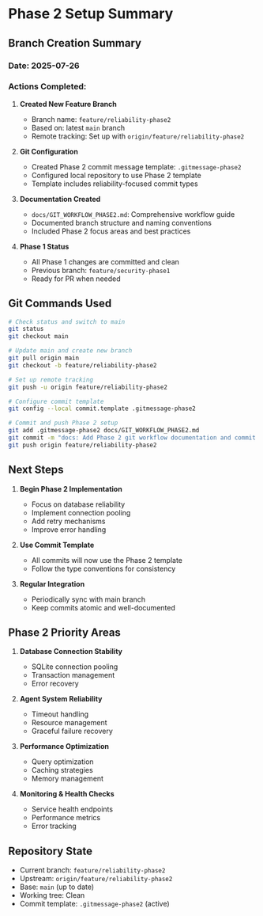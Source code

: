 # Phase 2 Setup Summary

## Branch Creation Summary

### Date: 2025-07-26

### Actions Completed:

1. **Created New Feature Branch**
   - Branch name: `feature/reliability-phase2`
   - Based on: latest `main` branch
   - Remote tracking: Set up with `origin/feature/reliability-phase2`

2. **Git Configuration**
   - Created Phase 2 commit message template: `.gitmessage-phase2`
   - Configured local repository to use Phase 2 template
   - Template includes reliability-focused commit types

3. **Documentation Created**
   - `docs/GIT_WORKFLOW_PHASE2.md`: Comprehensive workflow guide
   - Documented branch structure and naming conventions
   - Included Phase 2 focus areas and best practices

4. **Phase 1 Status**
   - All Phase 1 changes are committed and clean
   - Previous branch: `feature/security-phase1`
   - Ready for PR when needed

## Git Commands Used

```bash
# Check status and switch to main
git status
git checkout main

# Update main and create new branch
git pull origin main
git checkout -b feature/reliability-phase2

# Set up remote tracking
git push -u origin feature/reliability-phase2

# Configure commit template
git config --local commit.template .gitmessage-phase2

# Commit and push Phase 2 setup
git add .gitmessage-phase2 docs/GIT_WORKFLOW_PHASE2.md
git commit -m "docs: Add Phase 2 git workflow documentation and commit template"
git push origin feature/reliability-phase2
```

## Next Steps

1. **Begin Phase 2 Implementation**
   - Focus on database reliability
   - Implement connection pooling
   - Add retry mechanisms
   - Improve error handling

2. **Use Commit Template**
   - All commits will now use the Phase 2 template
   - Follow the type conventions for consistency

3. **Regular Integration**
   - Periodically sync with main branch
   - Keep commits atomic and well-documented

## Phase 2 Priority Areas

1. **Database Connection Stability**
   - SQLite connection pooling
   - Transaction management
   - Error recovery

2. **Agent System Reliability**
   - Timeout handling
   - Resource management
   - Graceful failure recovery

3. **Performance Optimization**
   - Query optimization
   - Caching strategies
   - Memory management

4. **Monitoring & Health Checks**
   - Service health endpoints
   - Performance metrics
   - Error tracking

## Repository State

- Current branch: `feature/reliability-phase2`
- Upstream: `origin/feature/reliability-phase2`
- Base: `main` (up to date)
- Working tree: Clean
- Commit template: `.gitmessage-phase2` (active)